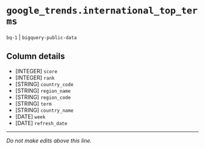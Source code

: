 # `google_trends.international_top_terms`
`bq-1` | `bigquery-public-data`

## Column details
* [INTEGER]   `score`
* [INTEGER]   `rank`
* [STRING]    `country_code`
* [STRING]    `region_name`
* [STRING]    `region_code`
* [STRING]    `term`
* [STRING]    `country_name`
* [DATE]      `week`
* [DATE]      `refresh_date`

-------------------------------------------------------------------------------
*Do not make edits above this line.*

